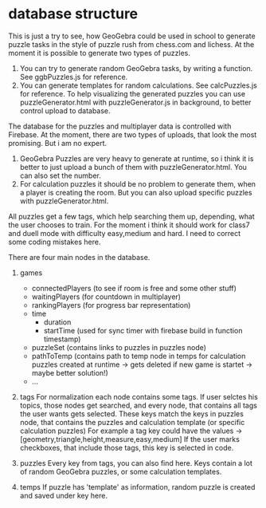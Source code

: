 # database structure

This is just a try to see, how GeoGebra could be used in school to generate puzzle tasks in the style of puzzle rush from chess.com and lichess.
At the moment it is possible to generate two types of puzzles. 
1. You can try to generate random GeoGebra tasks, by writing a function. See ggbPuzzles.js for reference.
2. You can generate templates for random calculations. See calcPuzzles.js for reference.
To help visualizing the generated puzzles you can use puzzleGenerator.html with puzzleGenerator.js in background, to better control upload to database.

The database for the puzzles and multiplayer data is controlled with Firebase. At the moment, there are two types of uploads, that look the most promising.
But i am no expert. 
1. GeoGebra Puzzles are very heavy to generate at runtime, so i think it is better to just upload a bunch of them with puzzleGenerator.html. You can also set the number.
2. For calculation puzzles it should be no problem to generate them, when a player is creating the room. But you can also upload specific puzzles with puzzleGenerator.html.

All puzzles get a few tags, which help searching them up, depending, what the user chooses to train. For the moment i think it should work for class7 and duell mode with difficulty
easy,medium and hard. I need to correct some coding mistakes here.

There are four main nodes in the database.
1. games
    - connectedPlayers (to see if room is free and some other stuff)
    - waitingPlayers (for countdown in multiplayer)
    - rankingPlayers (for progress bar representation)
    - time
        - duration
        - startTime (used for sync timer with firebase build in function timestamp)
    - puzzleSet (contains links to puzzles in puzzles node)
    - pathToTemp (contains path to temp node in temps for calculation puzzles created at runtime -> gets deleted if new game is startet -> maybe better solution!)
    - ...

2. tags
    For normalization each node contains some tags. If user selctes his topics, those nodes get searched, and every node, that contains all tags the user wants gets selected.
    These keys match the keys in puzzles node, that contains the puzzles and calculation template (or specific calculation puzzles)
    For example a tag key could have the values -> [geometry,triangle,height,measure,easy,medium]
    If the user marks checkboxes, that include those tags, this key is selected in code.

3. puzzles
    Every key from tags, you can also find here. Keys contain a lot of random GeoGebra puzzles, or some calculation templates.
    
4. temps
    If puzzle has 'template' as information, random puzzle is created and saved under key here.


